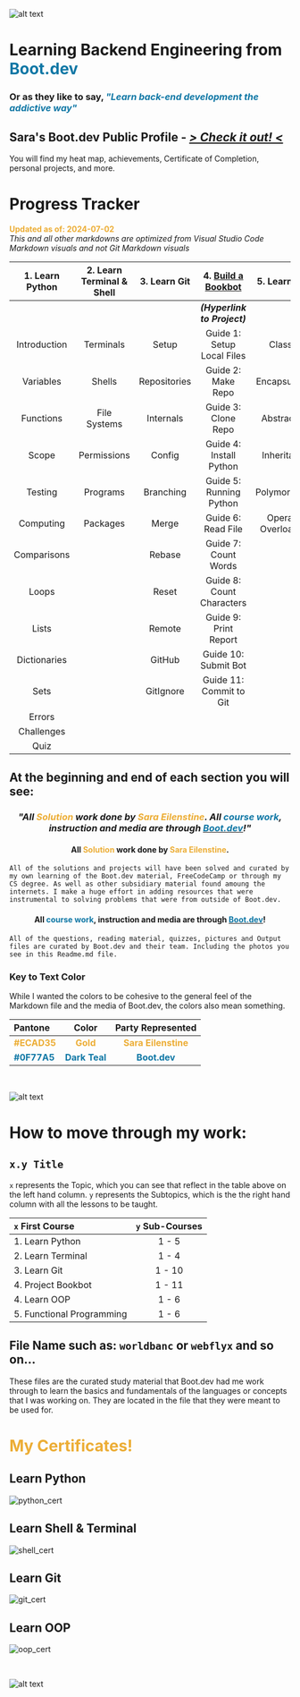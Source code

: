 ![alt text](img/image-3.png)

# Learning Backend Engineering from <span style="color:#0F77A5">**Boot.dev**</span>

### Or as they like to say,<span style="color:#0F77A5"> _**"Learn back-end development the addictive way"**_</span>

## Sara's Boot.dev Public Profile - _<a href="https://www.boot.dev/u/cattelia"> > Check it out! < </a>_

You will find my heat map, achievements, Certificate of Completion, personal projects, and more.

# Progress Tracker

<span style="color:#ECAD35">**Updated as of: 2024-07-02**</span><br>
_This and all other markdowns are optimized from Visual Studio Code Markdown visuals and not Git Markdown visuals_

| 1. Learn Python | 2. Learn Terminal & Shell | 3. Learn Git | 4. <a href="https://github.com/cattelia/bookbot">Build a Bookbot</a> |     5. Learn OOP     | 6. Learn Functional Programming |
| :-------------: | :-----------------------: | :----------: | :------------------------------------------------------------------: | :------------------: | :-----------------------------: |
|                 |                           |              |                     _**(Hyperlink to Project)**_                     |                      |                                 |
|  Introduction   |         Terminals         |    Setup     |                      Guide 1: Setup Local Files                      |       Classes        |     Functional Programming      |
|    Variables    |          Shells           | Repositories |                          Guide 2: Make Repo                          |    Encapsulation     |      First Class Functions      |
|    Functions    |       File Systems        |  Internals   |                         Guide 3: Clone Repo                          |     Abstraction      |         Pure Functions          |
|      Scope      |        Permissions        |    Config    |                       Guide 4: Install Python                        |     Inheritance      |           Recursions            |
|     Testing     |         Programs          |  Branching   |                       Guide 5: Running Python                        |     Polymorphism     |    Function Transformations     |
|    Computing    |         Packages          |    Merge     |                          Guide 6: Read File                          | Operator Overloading |            Closures             |
|   Comparisons   |                           |    Rebase    |                         Guide 7: Count Words                         |                      |                                 |
|      Loops      |                           |    Reset     |                      Guide 8: Count Characters                       |                      |                                 |
|      Lists      |                           |    Remote    |                        Guide 9: Print Report                         |                      |                                 |
|  Dictionaries   |                           |    GitHub    |                         Guide 10: Submit Bot                         |                      |                                 |
|      Sets       |                           |  GitIgnore   |                       Guide 11: Commit to Git                        |                      |                                 |
|     Errors      |                           |              |                                                                      |                      |                                 |
|   Challenges    |                           |              |                                                                      |                      |                                 |
|      Quiz       |                           |              |                                                                      |                      |                                 |

## At the beginning and end of each section you will see:

### _<div align="center"> "All <span style="color:#ECAD35">Solution</span> work done by <span style="color:#ECAD35">Sara Eilenstine</span>. All <span style="color:#0F77A5">**course work**</span>, instruction and media are through <a href="https://www.boot.dev/"><span style="color:#0F77A5">**Boot.dev**</span></a>!"</div>_

#### <div align="center"> All <span style="color:#ECAD35">Solution</span> work done by <span style="color:#ECAD35">Sara Eilenstine</span>.

`All of the solutions and projects will have been solved and curated by my own learning of the Boot.dev material, FreeCodeCamp or through my CS degree. As well as other subsidiary material found amoung the internets. I make a huge effort in adding resources that were instrumental to solving problems that were from outside of Boot.dev.`

#### <div align="center"> All <span style="color:#0F77A5">**course work**</span>, instruction and media are through <a href="https://www.boot.dev/"><span style="color:#0F77A5">**Boot.dev**</span></a>!</div>

`All of the questions, reading material, quizzes, pictures and Output files are curated by Boot.dev and their team. Including the photos you see in this Readme.md file.`

### **Key to Text Color**

While I wanted the colors to be cohesive to the general feel of the Markdown file and the media of Boot.dev, the colors also mean something.

| Pantone                                        |                      Color                       |                   Party Represented                    |
| :--------------------------------------------- | :----------------------------------------------: | :----------------------------------------------------: |
| <span style="color:#ECAD35">**#ECAD35**</span> |   <span style="color:#ECAD35">**Gold**</span>    | <span style="color:#ECAD35">**Sara Eilenstine**</span> |
| <span style="color:#0F77A5">**#0F77A5**</span> | <span style="color:#0F77A5">**Dark Teal**</span> |    <span style="color:#0F77A5">**Boot.dev**</span>     |

<br>

![alt text](img/image-6.png)

# How to move through my work:

## `x.y Title` <br>

`x` represents the Topic, which you can see that reflect in the table above on the left hand column.
`y` represents the Subtopics, which is the the right hand column with all the lessons to be taught.

| `x` First Course          | `y` Sub-Courses |
| :------------------------ | :-------------: |
| 1. Learn Python           |      1 - 5      |
| 2. Learn Terminal         |      1 - 4      |
| 3. Learn Git              |     1 - 10      |
| 4. Project Bookbot        |     1 - 11      |
| 4. Learn OOP              |      1 - 6      |
| 5. Functional Programming |      1 - 6      |

## File Name such as: `worldbanc` or `webflyx` and so on...

These files are the curated study material that Boot.dev had me work through to learn the basics and fundamentals of the languages or concepts that I was working on. They are located in the file that they were meant to be used for.

# <span style="color:#ECAD35">My Certificates!</span>

## Learn Python

![python_cert](img/certificates/1_python.png)

## Learn Shell & Terminal

![shell_cert](img/certificates/2_shell_terminals.png)

## Learn Git

![git_cert](img/certificates/3_git.png)

## Learn OOP

![oop_cert](img/certificates/4_oop.png)

<br>

![alt text](img/image-4.png)
